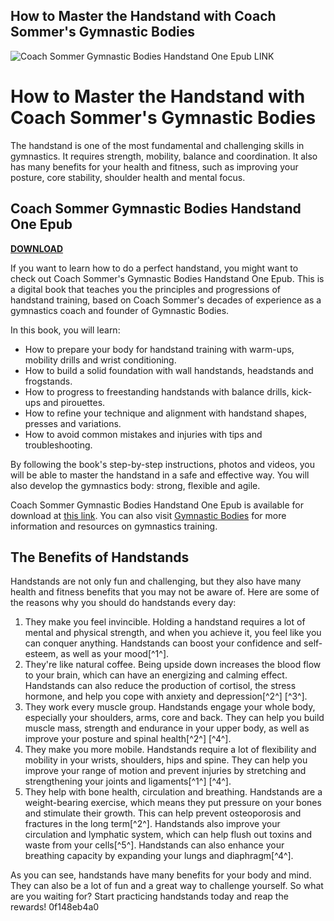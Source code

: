 ## How to Master the Handstand with Coach Sommer's Gymnastic Bodies

 
![Coach Sommer Gymnastic Bodies Handstand One Epub LINK](https://encrypted-tbn3.gstatic.com/images?q=tbn:ANd9GcQlk7ZWPELjP6ENY625Y34GJMPmkmnkcryeyTnYTN3MrYZ2Sxs-VNp5JQvY)

 
# How to Master the Handstand with Coach Sommer's Gymnastic Bodies
 
The handstand is one of the most fundamental and challenging skills in gymnastics. It requires strength, mobility, balance and coordination. It also has many benefits for your health and fitness, such as improving your posture, core stability, shoulder health and mental focus.
 
## Coach Sommer Gymnastic Bodies Handstand One Epub


[**DOWNLOAD**](https://www.google.com/url?q=https%3A%2F%2Ftinurll.com%2F2tLeKm&sa=D&sntz=1&usg=AOvVaw1vRStNWtb9mSAcYSTF4ZP4)

 
If you want to learn how to do a perfect handstand, you might want to check out Coach Sommer's Gymnastic Bodies Handstand One Epub. This is a digital book that teaches you the principles and progressions of handstand training, based on Coach Sommer's decades of experience as a gymnastics coach and founder of Gymnastic Bodies.
 
In this book, you will learn:
 
- How to prepare your body for handstand training with warm-ups, mobility drills and wrist conditioning.
- How to build a solid foundation with wall handstands, headstands and frogstands.
- How to progress to freestanding handstands with balance drills, kick-ups and pirouettes.
- How to refine your technique and alignment with handstand shapes, presses and variations.
- How to avoid common mistakes and injuries with tips and troubleshooting.

By following the book's step-by-step instructions, photos and videos, you will be able to master the handstand in a safe and effective way. You will also develop the gymnastics body: strong, flexible and agile.
 
Coach Sommer Gymnastic Bodies Handstand One Epub is available for download at [this link](https://bitbucket.org/duiblansoto/witthosuta/issues/161/coach-sommer-gymnastic-bodies-handstand). You can also visit [Gymnastic Bodies](https://www.gymnasticbodies.com/) for more information and resources on gymnastics training.

## The Benefits of Handstands
 
Handstands are not only fun and challenging, but they also have many health and fitness benefits that you may not be aware of. Here are some of the reasons why you should do handstands every day:

1. They make you feel invincible. Holding a handstand requires a lot of mental and physical strength, and when you achieve it, you feel like you can conquer anything. Handstands can boost your confidence and self-esteem, as well as your mood[^1^].
2. They're like natural coffee. Being upside down increases the blood flow to your brain, which can have an energizing and calming effect. Handstands can also reduce the production of cortisol, the stress hormone, and help you cope with anxiety and depression[^2^] [^3^].
3. They work every muscle group. Handstands engage your whole body, especially your shoulders, arms, core and back. They can help you build muscle mass, strength and endurance in your upper body, as well as improve your posture and spinal health[^2^] [^4^].
4. They make you more mobile. Handstands require a lot of flexibility and mobility in your wrists, shoulders, hips and spine. They can help you improve your range of motion and prevent injuries by stretching and strengthening your joints and ligaments[^1^] [^4^].
5. They help with bone health, circulation and breathing. Handstands are a weight-bearing exercise, which means they put pressure on your bones and stimulate their growth. This can help prevent osteoporosis and fractures in the long term[^2^]. Handstands also improve your circulation and lymphatic system, which can help flush out toxins and waste from your cells[^5^]. Handstands can also enhance your breathing capacity by expanding your lungs and diaphragm[^4^].

As you can see, handstands have many benefits for your body and mind. They can also be a lot of fun and a great way to challenge yourself. So what are you waiting for? Start practicing handstands today and reap the rewards!
 0f148eb4a0
